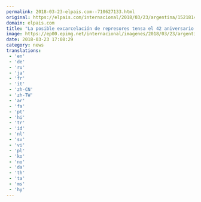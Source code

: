 ```yaml
---
permalink: 2018-03-23-elpais.com--710627133.html
original: https://elpais.com/internacional/2018/03/23/argentina/1521814049_298164.html#?ref=rss&format=simple&link=link
domain: elpais.com
title: "La posible excarcelación de represores tensa el 42 aniversario del golpe en Argentina"
image: https://ep00.epimg.net/internacional/imagenes/2018/03/23/argentina/1521814049_298164_1521815733_rrss_normal.jpg
date: 2018-03-23 17:08:29
category: news
translations: 
 - 'en'
 - 'de'
 - 'ru'
 - 'ja'
 - 'fr'
 - 'it'
 - 'zh-CN'
 - 'zh-TW'
 - 'ar'
 - 'fa'
 - 'pt'
 - 'hi'
 - 'tr'
 - 'id'
 - 'nl'
 - 'sv'
 - 'vi'
 - 'pl'
 - 'ko'
 - 'no'
 - 'da'
 - 'th'
 - 'ta'
 - 'ms'
 - 'hy'
---
```



